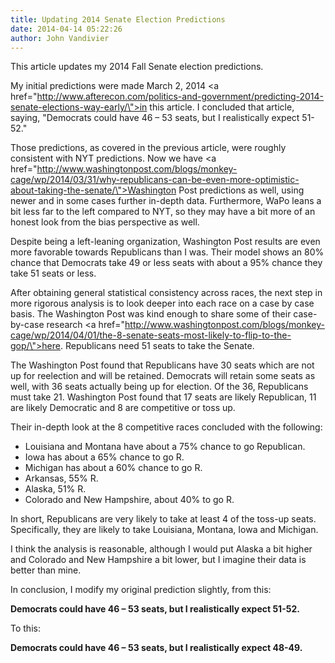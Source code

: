 ```yaml
---
title: Updating 2014 Senate Election Predictions
date: 2014-04-14 05:22:26
author: John Vandivier
---
```




This article updates my 2014 Fall Senate election predictions.

My initial predictions were made March 2, 2014 <a href=\"http://www.afterecon.com/politics-and-government/predicting-2014-senate-elections-way-early/\">in this article</a>. I concluded that article, saying, \"Democrats could have 46 – 53 seats, but I realistically expect 51-52.\"

Those predictions, as covered in the previous article, were roughly consistent with NYT predictions. Now we have <a href=\"http://www.washingtonpost.com/blogs/monkey-cage/wp/2014/03/31/why-republicans-can-be-even-more-optimistic-about-taking-the-senate/\">Washington Post predictions</a> as well, using newer and in some cases further in-depth data. Furthermore, WaPo leans a bit less far to the left compared to NYT, so they may have a bit more of an honest look from the bias perspective as well.

Despite being a left-leaning organization, Washington Post results are even more favorable towards Republicans than I was. Their model shows an 80% chance that Democrats take 49 or less seats with about a 95% chance they take 51 seats or less.

After obtaining general statistical consistency across races, the next step in more rigorous analysis is to look deeper into each race on a case by case basis. The Washington Post was kind enough to share some of their case-by-case research <a href=\"http://www.washingtonpost.com/blogs/monkey-cage/wp/2014/04/01/the-8-senate-seats-most-likely-to-flip-to-the-gop/\">here</a>. Republicans need 51 seats to take the Senate.

The Washington Post found that Republicans have 30 seats which are not up for reelection and will be retained. Democrats will retain some seats as well, with 36 seats actually being up for election. Of the 36, Republicans must take 21. Washington Post found that 17 seats are likely Republican, 11 are likely Democratic and 8 are competitive or toss up.

Their in-depth look at the 8 competitive races concluded with the following:
<ul>
	<li>Louisiana and Montana have about a 75% chance to go Republican.</li>
	<li>Iowa has about a 65% chance to go R.</li>
	<li>Michigan has about a 60% chance to go R.</li>
	<li>Arkansas, 55% R.</li>
	<li>Alaska, 51% R.</li>
	<li>Colorado and New Hampshire, about 40% to go R.</li>
</ul>
In short, Republicans are very likely to take at least 4 of the toss-up seats. Specifically, they are likely to take Louisiana, Montana, Iowa and Michigan.

I think the analysis is reasonable, although I would put Alaska a bit higher and Colorado and New Hampshire a bit lower, but I imagine their data is better than mine.

In conclusion, I modify my original prediction slightly, from this:

<strong>Democrats could have 46 – 53 seats, but I realistically expect 51-52.</strong>

To this:

<strong>Democrats could have 46 – 53 seats, but I realistically expect 48-49.</strong>